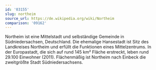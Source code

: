 ```yaml
---
id: '03155'
slug: northeim
source_url: https://de.wikipedia.org/wiki/Northeim
comparison: '09162'
---
```


Northeim ist eine Mittelstadt und selbständige Gemeinde in Südniedersachsen, Deutschland. Die ehemalige Hansestadt ist Sitz des Landkreises Northeim und erfüllt die Funktionen eines Mittelzentrums. In der Europastadt, die sich auf rund 145 km² Fläche erstreckt, leben rund 29.100 Einwohner (2011). Flächenmäßig ist Northeim nach Einbeck die zweitgrößte Stadt Südniedersachsens.
